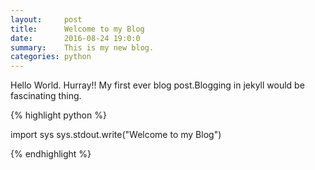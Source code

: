 ```yaml
---
layout:     post
title:      Welcome to my Blog
date:       2016-08-24 19:0:0
summary:    This is my new blog.
categories: python
---
```


Hello World. Hurray!! My first ever blog post.Blogging in jekyll would be fascinating thing.

{% highlight python %}

import sys
sys.stdout.write("Welcome to my Blog")

{% endhighlight %}